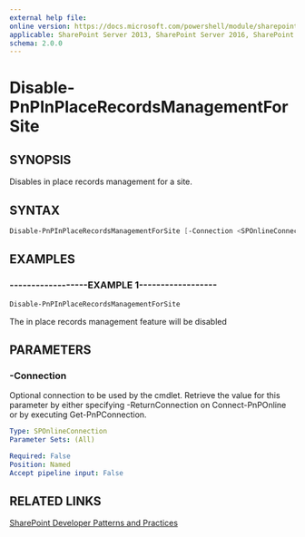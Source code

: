 ```yaml
---
external help file:
online version: https://docs.microsoft.com/powershell/module/sharepoint-pnp/disable-pnpinplacerecordsmanagementforsite
applicable: SharePoint Server 2013, SharePoint Server 2016, SharePoint Server 2019, SharePoint Online
schema: 2.0.0
---
```

# Disable-PnPInPlaceRecordsManagementForSite

## SYNOPSIS
Disables in place records management for a site.

## SYNTAX

```powershell
Disable-PnPInPlaceRecordsManagementForSite [-Connection <SPOnlineConnection>]
```

## EXAMPLES

### ------------------EXAMPLE 1------------------
```powershell
Disable-PnPInPlaceRecordsManagementForSite
```

The in place records management feature will be disabled

## PARAMETERS

### -Connection
Optional connection to be used by the cmdlet. Retrieve the value for this parameter by either specifying -ReturnConnection on Connect-PnPOnline or by executing Get-PnPConnection.

```yaml
Type: SPOnlineConnection
Parameter Sets: (All)

Required: False
Position: Named
Accept pipeline input: False
```

## RELATED LINKS

[SharePoint Developer Patterns and Practices](https://aka.ms/sppnp)

